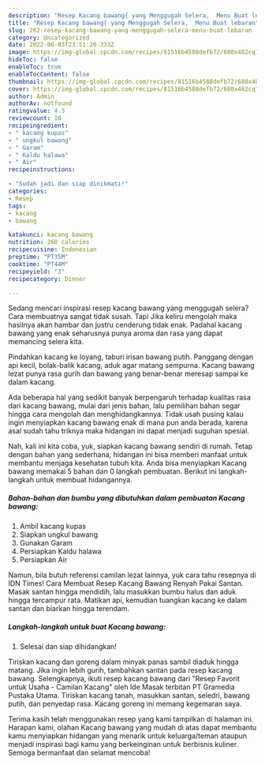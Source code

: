 ```yaml
---
description: "Resep Kacang bawang{ yang Menggugah Selera,  Menu Buat lebaran"
title: "Resep Kacang bawang{ yang Menggugah Selera,  Menu Buat lebaran"
slug: 262-resep-kacang-bawang-yang-menggugah-selera-menu-buat-lebaran
category: Uncategorized
date: 2022-06-03T23:51:20.333Z
image: https://img-global.cpcdn.com/recipes/81516b4588defb72/680x482cq70/kacang-bawang-foto-resep-utama.jpg
hideToc: false
enableToc: true
enableTocContent: false
thumbnail: https://img-global.cpcdn.com/recipes/81516b4588defb72/680x482cq70/kacang-bawang-foto-resep-utama.jpg
cover: https://img-global.cpcdn.com/recipes/81516b4588defb72/680x482cq70/kacang-bawang-foto-resep-utama.jpg
author: Admin
authorAv: notfound
ratingvalue: 4.3
reviewcount: 10
recipeingredient:
- " kacang kupas"
- " ungkul bawang"
- " Garam"
- " Kaldu halawa"
- " Air"
recipeinstructions:

- "Sudah jadi dan siap dinikmati!"
categories:
- Resep
tags:
- kacang
- bawang

katakunci: kacang bawang 
nutrition: 260 calories
recipecuisine: Indonesian
preptime: "PT35M"
cooktime: "PT44M"
recipeyield: "3"
recipecategory: Dinner

---
```



Sedang mencari inspirasi resep kacang bawang yang menggugah selera? Cara membuatnya sangat tidak susah. Tapi Jika keliru mengolah maka hasilnya akan hambar dan justru cenderung tidak enak. Padahal kacang bawang yang enak seharusnya punya aroma dan rasa yang dapat memancing selera kita.


Pindahkan kacang ke loyang, taburi irisan bawang putih. Panggang dengan api kecil, bolak-balik kacang, aduk agar matang sempurna. Kacang bawang lezat punya rasa gurih dan bawang yang benar-benar meresap sampai ke dalam kacang.

Ada beberapa hal yang sedikit banyak berpengaruh terhadap kualitas rasa dari kacang bawang, mulai dari jenis bahan, lalu pemilihan bahan segar hingga cara mengolah dan menghidangkannya. Tidak usah pusing kalau ingin menyiapkan kacang bawang enak di mana pun anda berada, karena asal sudah tahu triknya maka hidangan ini dapat menjadi suguhan spesial.


Nah, kali ini kita coba, yuk, siapkan kacang bawang sendiri di rumah. Tetap dengan bahan yang sederhana, hidangan ini bisa memberi manfaat untuk membantu menjaga kesehatan tubuh kita. Anda bisa menyiapkan Kacang bawang memakai 5 bahan dan 0 langkah pembuatan. Berikut ini langkah-langkah untuk membuat hidangannya.

<!--inarticleads1-->

##### Bahan-bahan dan bumbu yang dibutuhkan dalam pembuatan Kacang bawang:

1. Ambil  kacang kupas
1. Siapkan  ungkul bawang
1. Gunakan  Garam
1. Persiapkan  Kaldu halawa
1. Persiapkan  Air


Namun, bila butuh referensi camilan lezat lainnya, yuk cara tahu resepnya di IDN Times! Cara Membuat Resep Kacang Bawang Renyah Pakai Santan. Masak santan hingga mendidih, lalu masukkan bumbu halus dan aduk hingga tercampur rata. Matikan api, kemudian tuangkan kacang ke dalam santan dan biarkan hingga terendam. 

<!--inarticleads2-->

##### Langkah-langkah untuk buat Kacang bawang:


1. Selesai dan siap dihidangkan!

Tiriskan kacang dan goreng dalam minyak panas sambil diaduk hingga matang. Jika ingin lebih gurih, tambahkan santan pada resep kacang bawang. Selengkapnya, ikuti resep kacang bawang dari &#34;Resep Favorit untuk Usaha - Camilan Kacang&#34; oleh Ide Masak terbitan PT Gramedia Pustaka Utama. Tiriskan kacang tanah, masukkan santan, seledri, bawang putih, dan penyedap rasa. Kacang goreng ini memang kegemaran saya. 

Terima kasih telah menggunakan resep yang kami tampilkan di halaman ini. Harapan kami, olahan Kacang bawang yang mudah di atas dapat membantu kamu menyiapkan hidangan yang menarik untuk keluarga/teman ataupun menjadi inspirasi bagi kamu yang berkeinginan untuk berbisnis kuliner. Semoga bermanfaat dan selamat mencoba!
